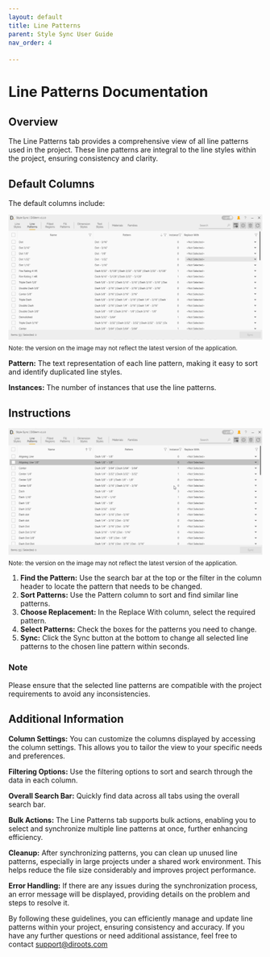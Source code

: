 ```yaml
---
layout: default
title: Line Patterns
parent: Style Sync User Guide
nav_order: 4

---
```


# Line Patterns Documentation

##  Overview

The Line Patterns tab provides a comprehensive view of all line patterns used in the project. These line patterns are integral to the line styles within the project, ensuring consistency and clarity.

##  Default Columns

The default columns include:

![DiStem Style Sync - Line Patterns UI](../../../assets\images\StyleSync\DS_SS_LP_UI.png)  
<sub>Note: the version on the image may not reflect the latest version of the application.</sub>


**Pattern:** The text representation of each line pattern, making it easy to sort and identify duplicated line styles.

**Instances:** The number of instances that use the line patterns.

##  Instructions

![DiStem Style Sync - Sync Line Patterns](../../../assets\images\StyleSync\DS_SS_LP_SyncLinePatterns.gif)
<sub>Note: the version on the image may not reflect the latest version of the application.</sub>


1. **Find the Pattern:** Use the search bar at the top or the filter in the column header to locate the pattern that needs to be changed.
2. **Sort Patterns:** Use the Pattern column to sort and find similar line patterns.
3. **Choose Replacement:** In the Replace With column, select the required pattern.
4. **Select Patterns:** Check the boxes for the patterns you need to change.
5. **Sync:** Click the Sync button at the bottom to change all selected line patterns to the chosen line pattern within seconds.

###  Note

Please ensure that the selected line patterns are compatible with the project requirements to avoid any inconsistencies.

##  Additional Information

**Column Settings:** You can customize the columns displayed by accessing the column settings. This allows you to tailor the view to your specific needs and preferences.

**Filtering Options:** Use the filtering options to sort and search through the data in each column.

**Overall Search Bar:** Quickly find data across all tabs using the overall search bar.

**Bulk Actions:** The Line Patterns tab supports bulk actions, enabling you to select and synchronize multiple line patterns at once, further enhancing efficiency.

**Cleanup:** After synchronizing patterns, you can clean up unused line patterns, especially in large projects under a shared work environment. This helps reduce the file size considerably and improves project performance.

**Error Handling:** If there are any issues during the synchronization process, an error message will be displayed, providing details on the problem and steps to resolve it.

By following these guidelines, you can efficiently manage and update line patterns within your project, ensuring consistency and accuracy. If you have any further questions or need additional assistance, feel free to contact support@diroots.com